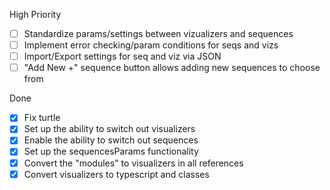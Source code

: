 High Priority

- [ ] Standardize params/settings between vizualizers and sequences
- [ ] Implement error checking/param conditions for seqs and vizs
- [ ] Import/Export settings for seq and viz via JSON
- [ ] "Add New +" sequence button allows adding new sequences to choose from

Done
- [x] Fix turtle
- [x] Set up the ability to switch out visualizers
- [x] Enable the ability to switch out sequences
- [x] Set up the sequencesParams functionality
- [x] Convert the "modules" to visualizers in all references
- [x] Convert visualizers to typescript and classes

